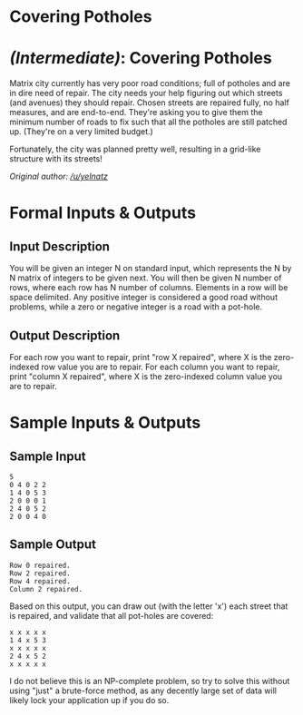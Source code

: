 # Covering Potholes
<div class="md"><h1><a href="#IntermediateIcon"></a> <em>(Intermediate)</em>: Covering Potholes</h1>
<p>Matrix city currently has very poor road conditions; full of potholes and are in dire need of repair. The city needs your help figuring out which streets (and avenues) they should repair. Chosen streets are repaired fully, no half measures, and are end-to-end. They're asking you to give them the minimum number of roads to fix such that all the potholes are still patched up. (They're on a very limited budget.)</p>
<p>Fortunately, the city was planned pretty well, resulting in a grid-like structure with its streets!</p>
<p><em>Original author: <a href="/u/yelnatz">/u/yelnatz</a></em></p>
<h1>Formal Inputs &amp; Outputs</h1>
<h2>Input Description</h2>
<p>You will be given an integer N on standard input, which represents the N by N matrix of integers to be given next. You will then be given N number of rows, where each row has N number of columns. Elements in a row will be space delimited. Any positive integer is considered a good road without problems, while a zero or negative integer is a road with a pot-hole.</p>
<h2>Output Description</h2>
<p>For each row you want to repair, print "row X repaired", where X is the zero-indexed row value you are to repair. For each column you want to repair, print "column X repaired", where X is the zero-indexed column value you are to repair.</p>
<h1>Sample Inputs &amp; Outputs</h1>
<h2>Sample Input</h2>
<pre><code>5
0 4 0 2 2    
1 4 0 5 3    
2 0 0 0 1    
2 4 0 5 2    
2 0 0 4 0
</code></pre>
<h2>Sample Output</h2>
<pre><code>Row 0 repaired.
Row 2 repaired.
Row 4 repaired.
Column 2 repaired.
</code></pre>
<p>Based on this output, you can draw out (with the letter 'x') each street that is repaired, and validate that all pot-holes are covered:</p>
<pre><code>x x x x x    
1 4 x 5 3    
x x x x x    
2 4 x 5 2    
x x x x x
</code></pre>
<p>I do not believe this is an NP-complete problem, so try to solve this without using "just" a brute-force method, as any decently large set of data will likely lock your application up if you do so.</p>
</div>
